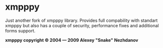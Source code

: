 xmpppy
======

Just another fork of xmpppy library. Provides full compability with standart xmpppy but also has a couple of security, performance fixes and additional forms support.

**xmpppy copyright © 2004 — 2009 Alexey "Snake" Nezhdanov**
